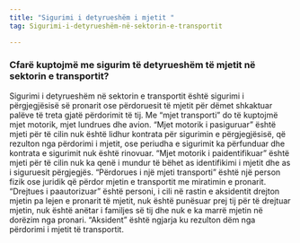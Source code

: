 ```yaml
---
title: "Sigurimi i detyrueshëm i mjetit "
tag: Sigurimi-i-detyrueshëm-në-sektorin-e-transportit

---
```


### Cfarë kuptojmë me sigurim të detyrueshëm të mjetit në sektorin e transportit?

Sigurimi i detyrueshëm në sektorin e transportit është sigurimi i përgjegjësisë së pronarit ose përdoruesit të mjetit për dëmet shkaktuar palëve të treta gjatë përdorimit të tij.
Me “mjet transporti” do të kuptojmë mjet motorik, mjet lundrues dhe avion.
“Mjet motorik i pasiguruar” është mjeti për të cilin nuk është lidhur kontrata për sigurimin e përgjegjësisë, që rezulton nga përdorimi i mjetit, ose periudha e sigurimit ka përfunduar dhe kontrata e sigurimit nuk është rinovuar. 
 “Mjet motorik i paidentifikuar” është mjeti për të cilin nuk ka qenë i mundur të bëhet as identifikimi i mjetit dhe as i siguruesit përgjegjës.
“Përdorues i një mjeti transporti” është një person fizik ose juridik që përdor mjetin e transportit me miratimin e pronarit.
“Drejtues i paautorizuar” është personi, i cili në rastin e aksidentit drejton mjetin pa lejen e pronarit të mjetit, nuk është punësuar prej tij për të drejtuar mjetin, nuk është anëtar i familjes së tij dhe nuk e ka marrë mjetin në dorëzim nga pronari.
“Aksident” është ngjarja ku rezulton dëm nga përdorimi i mjetit të transportit.


